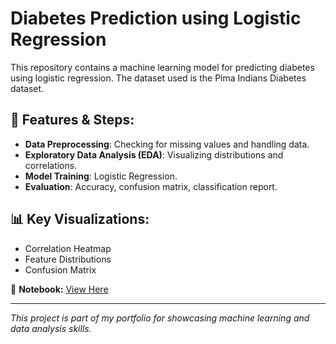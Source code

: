 # Diabetes Prediction using Logistic Regression

This repository contains a machine learning model for predicting diabetes using logistic regression. 
The dataset used is the Pima Indians Diabetes dataset. 

## 🔹 Features & Steps:
- **Data Preprocessing**: Checking for missing values and handling data.
- **Exploratory Data Analysis (EDA)**: Visualizing distributions and correlations.
- **Model Training**: Logistic Regression.
- **Evaluation**: Accuracy, confusion matrix, classification report.

## 📊 Key Visualizations:
- Correlation Heatmap
- Feature Distributions
- Confusion Matrix

📌 **Notebook:** [View Here](your-notebook-link-on-github)

---
_This project is part of my portfolio for showcasing machine learning and data analysis skills._
